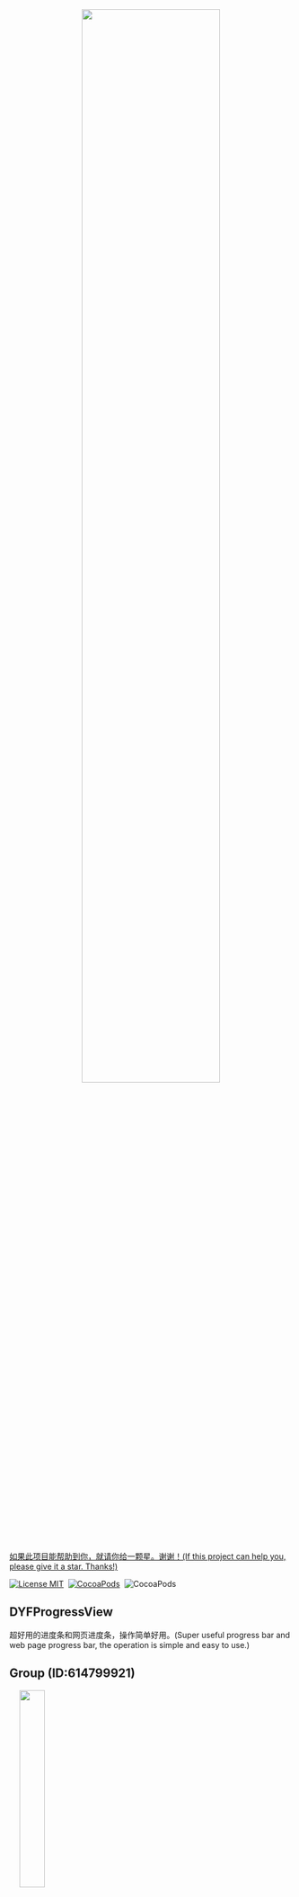 <div align=center>
<img src="https://github.com/chenxing640/DYFProgressView/raw/master/images/DYFProgressView.png" width="70%">
</div>

[如果此项目能帮助到你，就请你给一颗星。谢谢！(If this project can help you, please give it a star. Thanks!)](https://github.com/chenxing640/DYFProgressView)

[![License MIT](https://img.shields.io/badge/license-MIT-green.svg?style=flat)](LICENSE)&nbsp;
[![CocoaPods](http://img.shields.io/cocoapods/v/DYFProgressView.svg?style=flat)](http://cocoapods.org/pods/DYFProgressView)&nbsp;
![CocoaPods](http://img.shields.io/cocoapods/p/DYFProgressView.svg?style=flat)&nbsp;

## DYFProgressView

超好用的进度条和网页进度条，操作简单好用。(Super useful progress bar and web page progress bar, the operation is simple and easy to use.)

## Group (ID:614799921)

<div align=left>
&emsp; <img src="https://github.com/chenxing640/DYFProgressView/raw/master/images/g614799921.jpg" width="30%" />
</div>

## Installation

Using [CocoaPods](https://cocoapods.org):

```pod install
pod 'DYFProgressView', '~> 1.1.0'
```

Or

```
# Installs lastest version.
pod 'DYFProgressView'
```

## Preview

<div align=left>
&emsp; <img src="https://github.com/chenxing640/DYFProgressView/raw/master/images/ProgressViewPreview.gif" width="40%" />
</div>

## Usage

1. 实例化

```ObjC
// Lazy load
- (DYFWebProgressView *)progressView {
    if (!_progressView) {
        CGFloat w = self.navigationBar.bounds.size.width;
        CGFloat h = 3.f;
        CGFloat x = 0.f;
        CGFloat y = self.navigationBar.bounds.size.height - h;

        _progressView = [[DYFWebProgressView alloc] initWithFrame:CGRectMake(x, y, w, h)];
        _progressView.lineWidth = 3.f;
        _progressView.lineColor = [UIColor colorWithRed:RGB_V(10) 
                                                  green:RGB_V(115) 
                                                   blue:RGB_V(255) 
                                                  alpha:1];
    }
    return _progressView;
}

- (UINavigationBar *)navigationBar {
    return self.navigationController.navigationBar;
}
```

2. 添加到父视图

```
// 在开始加载进度前，调用它
- (void)loadView {
    [super loadView];
    [self addProgressView];
}

// 添加到父视图。
- (void)addProgressView {
    if (!_progressView) {
        [self.navigationBar addSubview:self.progressView];
    }
}
```

3. 开始加载进度

```
[self.progressView startLoading];
```

4. 结束加载进度

```
[self.progressView endLoading];
```

## How to embed the WKWebView ?

1. Invoked when a main frame navigation starts.

```
- (void)webView:(WKWebView *)webView didStartProvisionalNavigation:(WKNavigation *)navigation {
    // didStartProvisionalNavigation.

    NSURL *aURL = [webView.URL copy];
    NSLog(@"%s url: %@", __FUNCTION__, aURL);

    [self.progressView startLoading];
}
```

2. Invoked when a server redirect is received for the main frame.

```
- (void)webView:(WKWebView *)webView didReceiveServerRedirectForProvisionalNavigation:(WKNavigation *)navigation {
    // didReceiveServerRedirectForProvisionalNavigation.
    NSLog(@"%s url: %@", __FUNCTION__, webView.URL);
}
```

3. Invoked when content starts arriving for the main frame.

```
- (void)webView:(WKWebView *)webView didCommitNavigation:(WKNavigation *)navigation {
    NSLog(@"%s", __FUNCTION__);
}
```

4. Invoked when a main frame navigation completes.

```
- (void)webView:(WKWebView *)webView didFinishNavigation:(WKNavigation *)navigation {
    NSLog(@"%s", __FUNCTION__);
    [self.progressView endLoading];
    [self setupNavigationItemTitle];
}
```

5. Invoked when an error occurs while starting to load data for the main frame.

```
- (void)webView:(WKWebView *)webView didFailProvisionalNavigation:(WKNavigation *)navigation withError:(NSError *)error {
    if (!error) { return; }

    NSString *errMessage = [NSString stringWithFormat:@"%zi, %@", error.code, error.localizedDescription];
    NSLog(@"%s [error]: %@", __FUNCTION__, errMessage);

    [self.progressView endLoading];
}
```

6. Invoked when an error occurs during a committed main frame navigation.

```
- (void)webView:(WKWebView *)webView didFailNavigation:(WKNavigation *)navigation withError:(NSError *)error {
    if (!error) { return; }

    NSString *errMessage = [NSString stringWithFormat:@"%zi, %@", error.code, error.localizedDescription];
    NSLog(@"%s [error]: %@", __FUNCTION__, errMessage);

    [self.progressView endLoading];
}
```

7. Decides whether to allow or cancel a navigation.

```
- (void)webView:(WKWebView *)webView decidePolicyForNavigationAction:(WKNavigationAction *)navigationAction decisionHandler:(void (^)(WKNavigationActionPolicy))decisionHandler {
    // decidePolicyForNavigationAction.
    [self setupNavigationItemTitle];

    NSURL *aURL = [navigationAction.request.URL copy];
    NSString *aUrl = aURL.absoluteString;
    NSLog(@"%s url: %@", __FUNCTION__, aUrl);

    if (![aUrl isEqualToString:@"about:blank"]) {}

    // Method NO.1: resolve the problem about '_blank'.
    //if (navigationAction.targetFrame == nil) {
        //NSLog(@"- [webView loadRequest:navigationAction.request]");
        //[webView loadRequest:navigationAction.request];
    //}

    decisionHandler(WKNavigationActionPolicyAllow);
}
```

8. Creates a new web view. Resolves the problem about '_blank'.

```
// Method NO.2: resolve the problem about '_blank'.
- (WKWebView *)webView:(WKWebView *)webView createWebViewWithConfiguration:(WKWebViewConfiguration *)configuration forNavigationAction:(WKNavigationAction *)navigationAction windowFeatures:(WKWindowFeatures *)windowFeatures {
    // createWebViewWithConfiguration.

    NSURL *aURL = [navigationAction.request.URL copy];
    NSString *aUrl = aURL.absoluteString;
    NSLog(@"%s url: %@", __FUNCTION__, aUrl);

    if (!navigationAction.targetFrame.isMainFrame) {
        NSLog(@"- [webView loadRequest:navigationAction.request]");
        [webView loadRequest:navigationAction.request];
    }

    return nil;
}
```

9. The navigation item’s title displayed in the navigation bar.

```
- (void)setupNavigationItemTitle {
    self.navigationItem.title = self.wk_webView.title;
}
```

## Code Sample

- [Code Sample Portal](https://github.com/chenxing640/DYFProgressView/blob/master/Basic%20Files/DYFDisplayViewController.m)
